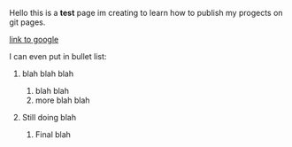 Hello this is a **test** page im creating to learn how to publish my progects on git pages. 

[link to google](https://www.google.com)

I can even put in bullet list:
1. blah blah blah
    1. blah blah
    2. more blah blah
 
 

2. Still doing blah
    1. Final blah
